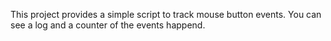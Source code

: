 This project provides a simple script to track mouse button events. You can see a log and a counter of the events happend.